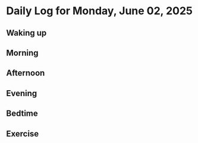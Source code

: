 # Daily Log for Monday, June 02, 2025

## Waking up

## Morning

## Afternoon

## Evening

## Bedtime

## Exercise
